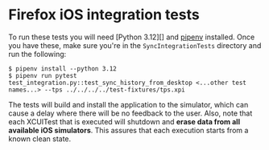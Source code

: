 # Firefox iOS integration tests

To run these tests you will need [Python 3.12][] and [pipenv][] installed. Once
you have these, make sure you're in the `SyncIntegrationTests` directory and
run the following:

```
$ pipenv install --python 3.12
$ pipenv run pytest test_integration.py::test_sync_history_from_desktop <...other test names...> --tps ../../../../test-fixtures/tps.xpi
```

The tests will build and install the application to the simulator, which can
cause a delay where there will be no feedback to the user. Also, note that each
XCUITest that is executed will shutdown and **erase data from all available iOS
simulators**. This assures that each execution starts from a known clean state.

[Python 3]: http://docs.python-guide.org/en/latest/starting/installation/#python-3-installation-guides
[pipenv]: http://docs.python-guide.org/en/latest/dev/virtualenvs/#installing-pipenv
